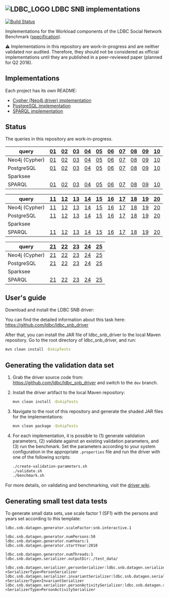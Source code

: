![LDBC_LOGO](https://raw.githubusercontent.com/wiki/ldbc/ldbc_snb_datagen/images/ldbc-logo.png)
LDBC SNB implementations
------------------------

[![Build Status](https://travis-ci.org/ldbc/ldbc_snb_implementations.svg?branch=master)](https://travis-ci.org/ldbc/ldbc_snb_implementations)

Implementations for the Workload components of the LDBC Social Network Benchmark ([specification](https://ldbc.github.io/ldbc_snb_docs/)).

:warning: Implementations in this repository are work-in-progress and are neither validated nor audited. Therefore, they should not be considered as official implementations until they are published in a peer-reviewed paper (planned for Q2 2018).

## Implementations

Each project has its own README:

* [Cypher (Neo4j driver) implementation](cypher/)
* [PostgreSQL implementation](postgres/)
* [SPARQL implementation](sparql/)

## Status

The queries in this repository are work-in-progress.

| query                 | [01](https://ldbc.github.io/ldbc_snb_docs_snapshot/bi-read-01.pdf) | [02](https://ldbc.github.io/ldbc_snb_docs_snapshot/bi-read-02.pdf) | [03](https://ldbc.github.io/ldbc_snb_docs_snapshot/bi-read-03.pdf) | [04](https://ldbc.github.io/ldbc_snb_docs_snapshot/bi-read-04.pdf) | [05](https://ldbc.github.io/ldbc_snb_docs_snapshot/bi-read-05.pdf) | [06](https://ldbc.github.io/ldbc_snb_docs_snapshot/bi-read-06.pdf) | [07](https://ldbc.github.io/ldbc_snb_docs_snapshot/bi-read-07.pdf) | [08](https://ldbc.github.io/ldbc_snb_docs_snapshot/bi-read-08.pdf) | [09](https://ldbc.github.io/ldbc_snb_docs_snapshot/bi-read-09.pdf) | [10](https://ldbc.github.io/ldbc_snb_docs_snapshot/bi-read-10.pdf) |
| --------------------- | --- | --- | --- | --- | --- | --- | --- | --- | --- | --- |
| Neo4j (Cypher) | [01](cypher/queries-opencypher/bi-1.cypher) | [02](cypher/queries-opencypher/bi-2.cypher) | [03](cypher/queries-opencypher/bi-3.cypher) | [04](cypher/queries-opencypher/bi-4.cypher) | [05](cypher/queries-opencypher/bi-5.cypher) | [06](cypher/queries-opencypher/bi-6.cypher) | [07](cypher/queries-opencypher/bi-7.cypher) | [08](cypher/queries-opencypher/bi-8.cypher) | [09](cypher/queries-opencypher/bi-9.cypher) | [10](cypher/queries-opencypher/bi-10.cypher) |
| PostgreSQL     | [01](postgres/queries/bi/query1.sql) | [02](postgres/queries/bi/query2.sql) | [03](postgres/queries/bi/query3.sql) | [04](postgres/queries/bi/query4.sql) | [05](postgres/queries/bi/query5.sql) | [06](postgres/queries/bi/query6.sql) | [07](postgres/queries/bi/query7.sql) | [08](postgres/queries/bi/query8.sql) | [09](postgres/queries/bi/query9.sql) | [10](postgres/queries/bi/query10.sql) |
| Sparksee       |  |  |  |  |  |  |  |  |  |  |
| SPARQL         | [01](sparql/queries/bi-1.sparql) | [02](sparql/queries/bi-2.sparql) | [03](sparql/queries/bi-3.sparql) | [04](sparql/queries/bi-4.sparql) | [05](sparql/queries/bi-5.sparql) | [06](sparql/queries/bi-6.sparql) | [07](sparql/queries/bi-7.sparql) | [08](sparql/queries/bi-8.sparql) | [09](sparql/queries/bi-9.sparql) | [10](sparql/queries/bi-10.sparql) |

| query                 | [11](https://ldbc.github.io/ldbc_snb_docs_snapshot/bi-read-11.pdf) | [12](https://ldbc.github.io/ldbc_snb_docs_snapshot/bi-read-12.pdf) | [13](https://ldbc.github.io/ldbc_snb_docs_snapshot/bi-read-13.pdf) | [14](https://ldbc.github.io/ldbc_snb_docs_snapshot/bi-read-14.pdf) | [15](https://ldbc.github.io/ldbc_snb_docs_snapshot/bi-read-15.pdf) | [16](https://ldbc.github.io/ldbc_snb_docs_snapshot/bi-read-16.pdf) | [17](https://ldbc.github.io/ldbc_snb_docs_snapshot/bi-read-17.pdf) | [18](https://ldbc.github.io/ldbc_snb_docs_snapshot/bi-read-18.pdf) | [19](https://ldbc.github.io/ldbc_snb_docs_snapshot/bi-read-19.pdf) | [20](https://ldbc.github.io/ldbc_snb_docs_snapshot/bi-read-20.pdf) |
| --------------------- | --- | --- | --- | --- | --- | --- | --- | --- | --- | --- |
| Neo4j (Cypher) | [11](cypher/queries-opencypher/bi-11.cypher) | [12](cypher/queries-opencypher/bi-12.cypher) | [13](cypher/queries-opencypher/bi-13.cypher) | [14](cypher/queries-opencypher/bi-14.cypher) | [15](cypher/queries-opencypher/bi-15.cypher) | [16](cypher/queries-opencypher/bi-16.cypher) | [17](cypher/queries-opencypher/bi-17.cypher) | [18](cypher/queries-opencypher/bi-18.cypher) | [19](cypher/queries-opencypher/bi-19.cypher) | [20](cypher/queries-opencypher/bi-20.cypher) |
| PostgreSQL     | [11](postgres/queries/bi/query11.sql) | [12](postgres/queries/bi/query12.sql) | [13](postgres/queries/bi/query13.sql) | [14](postgres/queries/bi/query14.sql) | [15](postgres/queries/bi/query15.sql) | [16](postgres/queries/bi/query16.sql) | [17](postgres/queries/bi/query17.sql) | [18](postgres/queries/bi/query18.sql) | [19](postgres/queries/bi/query19.sql) | [20](postgres/queries/bi/query20.sql) |
| Sparksee       |  |  |  |  |  |  |  |  |  |  |
| SPARQL         | [11](sparql/queries/bi-11.sparql) | [12](sparql/queries/bi-12.sparql) | [13](sparql/queries/bi-13.sparql) | [14](sparql/queries/bi-14.sparql) | [15](sparql/queries/bi-15.sparql) | [16](sparql/queries/bi-16.sparql) | [17](sparql/queries/bi-17.sparql) | [18](sparql/queries/bi-18.sparql) | [19](sparql/queries/bi-19.sparql) | [20](sparql/queries/bi-20.sparql) |

| query                 | [21](https://ldbc.github.io/ldbc_snb_docs_snapshot/bi-read-21.pdf) | [22](https://ldbc.github.io/ldbc_snb_docs_snapshot/bi-read-22.pdf) | [23](https://ldbc.github.io/ldbc_snb_docs_snapshot/bi-read-23.pdf) | [24](https://ldbc.github.io/ldbc_snb_docs_snapshot/bi-read-24.pdf) | [25](https://ldbc.github.io/ldbc_snb_docs_snapshot/bi-read-25.pdf) |
| --------------------- | --- | --- | --- | --- | --- |
| Neo4j (Cypher) | [21](cypher/queries-opencypher/bi-21.cypher) | [22](cypher/queries-opencypher/bi-22.cypher) | [23](cypher/queries-opencypher/bi-23.cypher) | [24](cypher/queries-opencypher/bi-24.cypher) | [25](cypher/queries-opencypher/bi-25.cypher) |
| PostgreSQL     | [21](postgres/queries/bi/query21.sql) | [22](postgres/queries/bi/query22.sql) | [23](postgres/queries/bi/query23.sql) | [24](postgres/queries/bi/query24.sql) | [25](postgres/queries/bi/query25.sql) |
| Sparksee       |  |  |  |  |  |
| SPARQL         | [21](sparql/queries/bi-21.sparql) | [22](sparql/queries/bi-22.sparql) | [23](sparql/queries/bi-23.sparql) | [24](sparql/queries/bi-24.sparql) | [25](sparql/queries/bi-25.sparql) |


## User's guide

Download and install the LDBC SNB driver:

You can find the detailed information about this task here: <https://github.com/ldbc/ldbc_snb_driver>

After that, you can install the JAR file of ldbc_snb_driver to the local Maven repository. Go to the root directory of ldbc_snb_driver, and run:

```bash
mvn clean install -DskipTests
```

## Generating the validation data set

1. Grab the driver source code from: https://github.com/ldbc/ldbc_snb_driver and switch to the `dev` branch.
2. Install the driver artifact to the local Maven repository:

   ```bash
   mvn clean install -DskipTests
   ```

3. Navigate to the root of this repository and generate the shaded JAR files for the implementations:

   ```bash
   mvn clean package -DskipTests
   ```

4. For each implementation, it is possible to (1) generate validation parameters, (2) validate against an existing validation parameters, and (3) run the benchmark. Set the parameters according to your system configuration in the appropriate `.properties` file and run the driver with one of the following scripts:

   ```bash
   ./create-validation-parameters.sh
   ./validate.sh
   ./benchmark.sh
   ```

For more details, on validating and benchmarking, visit the [driver wiki](https://github.com/ldbc/ldbc_snb_driver/wiki).

## Generating small test data tests

To generate small data sets, use scale factor 1 (SF1) with the persons and years set according to this template:

```
ldbc.snb.datagen.generator.scaleFactor:snb.interactive.1

ldbc.snb.datagen.generator.numPersons:50
ldbc.snb.datagen.generator.numYears:1
ldbc.snb.datagen.generator.startYear:2010

ldbc.snb.datagen.generator.numThreads:1
ldbc.snb.datagen.serializer.outputDir:./test_data/

ldbc.snb.datagen.serializer.personSerializer:ldbc.snb.datagen.serializer.snb.interactive.<SerializerType>PersonSerializer
ldbc.snb.datagen.serializer.invariantSerializer:ldbc.snb.datagen.serializer.snb.interactive.<SerializerType>InvariantSerializer
ldbc.snb.datagen.serializer.personActivitySerializer:ldbc.snb.datagen.serializer.snb.interactive.<SerializerType>PersonActivitySerializer
```
